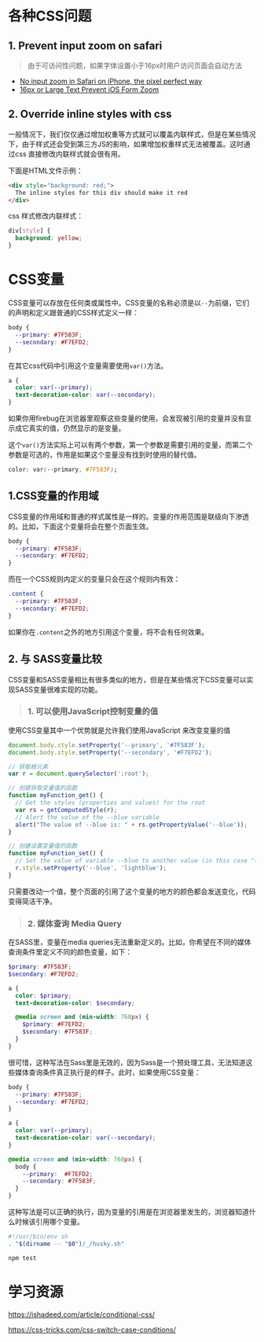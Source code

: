 # 各种CSS问题

## 1. Prevent input zoom on safari

> 由于可访问性问题，如果字体设置小于16px时用户访问页面会自动方法

- [No input zoom in Safari on iPhone, the pixel perfect way](https://thingsthemselves.com/no-input-zoom-in-safari-on-iphone-the-pixel-perfect-way/)
- [16px or Large Text Prevent iOS Form Zoom](https://css-tricks.com/16px-or-larger-text-prevents-ios-form-zoom/#:~:text=If%20the%20font-size%20of%20an%20%3Cinput%3E%20is%2016px,wants%20you%20to%20see%20what%20you%20are%20doing.)

## 2. Override inline styles with css

一般情况下，我们仅仅通过增加权重等方式就可以覆盖内联样式，但是在某些情况下，由于样式还会受到第三方JS的影响，如果增加权重样式无法被覆盖。这时通过css 直接修改内联样式就会很有用。

下面是HTML文件示例：

```html
<div style="background: red;">
  The inline styles for this div should make it red
</div>
```

css 样式修改内联样式：

```css
div[style] {
  background: yellow;
}
```


# CSS变量

CSS变量可以存放在任何类或属性中。CSS变量的名称必须是以`--`为前缀，它们的声明和定义跟普通的CSS样式定义一样：

```css
body {
  --primary: #7F583F;
  --secondary: #F7EFD2;
}
```

在其它css代码中引用这个变量需要使用`var()`方法。

```css
a {
  color: var(--primary);
  text-decoration-color: var(--secondary);
}
```

如果你用firebug在浏览器里观察这些变量的使用，会发现被引用的变量并没有显示成它真实的值，仍然显示的是变量。

这个`var()`方法实际上可以有两个参数，第一个参数是需要引用的变量，而第二个参数是可选的，作用是如果这个变量没有找到时使用的替代值。

```css
color: var(--primary, #7F583F);
```

## 1.CSS变量的作用域

CSS变量的作用域和普通的样式属性是一样的。变量的作用范围是联级向下渗透的。比如，下面这个变量将会在整个页面生效。

```css
body {
  --primary: #7F583F;
  --secondary: #F7EFD2;
}
```

而在一个CSS规则内定义的变量只会在这个规则内有效：

```css
.content {
  --primary: #7F583F;
  --secondary: #F7EFD2;
}
```

如果你在`.content`之外的地方引用这个变量，将不会有任何效果。

## 2. 与 SASS变量比较

CSS变量和SASS变量相比有很多类似的地方，但是在某些情况下CSS变量可以实现SASS变量很难实现的功能。

> ### 1. 可以使用JavaScript控制变量的值

使用CSS变量其中一个优势就是允许我们使用JavaScript 来改变变量的值

```javascript
document.body.style.setProperty('--primary', '#7F583F');
document.body.style.setProperty('--secondary', '#F7EFD2');

// 获取根元素
var r = document.querySelector(':root');

// 创建获取变量值的函数
function myFunction_get() {
  // Get the styles (properties and values) for the root
  var rs = getComputedStyle(r);
  // Alert the value of the --blue variable
  alert("The value of --blue is: " + rs.getPropertyValue('--blue'));
}

// 创建设置变量值的函数
function myFunction_set() {
  // Set the value of variable --blue to another value (in this case "lightblue")
  r.style.setProperty('--blue', 'lightblue');
}
```

只需要改动一个值，整个页面的引用了这个变量的地方的颜色都会发送变化，代码变得简洁干净。

> ### 2. 媒体查询 Media Query

在SASS里，变量在media queries无法重新定义的。比如，你希望在不同的媒体查询条件里定义不同的颜色变量，如下：

```scss
$primary: #7F583F;
$secondary: #F7EFD2;

a {
  color: $primary;
  text-decoration-color: $secondary;

  @media screen and (min-width: 768px) {
    $primary: #F7EFD2;
    $secondary: #7F583F;
  }
}
```

很可惜，这种写法在Sass里是无效的，因为Sass是一个预处理工具，无法知道这些媒体查询条件真正执行是的样子。此时，如果使用CSS变量：

```css
body {
  --primary: #7F583F;
  --secondary: #F7EFD2;
}

a {
  color: var(--primary);
  text-decoration-color: var(--secondary);
}

@media screen and (min-width: 768px) {
  body {
    --primary:  #F7EFD2;
    --secondary: #7F583F;
  }
}
```

这种写法是可以正确的执行，因为变量的引用是在浏览器里发生的，浏览器知道什么时候该引用哪个变量。



```bash
#!/usr/bin/env sh
. "$(dirname -- "$0")/_/husky.sh"

npm test

```



# 学习资源

https://ishadeed.com/article/conditional-css/



https://css-tricks.com/css-switch-case-conditions/
